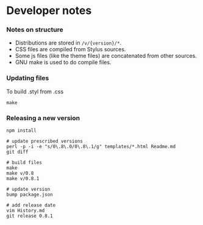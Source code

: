 Developer notes
===============

### Notes on structure

 * Distributions are stored in `/v/{version}/*`.
 * CSS files are compiled from Stylus sources.
 * Some js files (like the theme files) are concatenated from other sources.
 * GNU make is used to do compile files.

### Updating files

To build .styl from .css

    make

### Releasing a new version

    npm install

    # update prescribed versions
    perl -p -i -e "s/0\.8\.0/0\.8\.1/g" templates/*.html Readme.md
    git diff

    # build files
    make
    make v/0.8
    make v/0.8.1

    # update version
    bump package.json

    # add release date
    vim History.md
    git release 0.8.1
